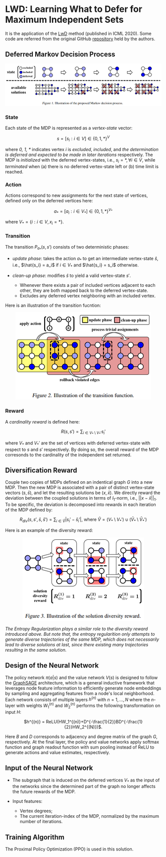 # LWD: Learning What to Defer for Maximum Independent Sets

It is the application of the [LwD](http://proceedings.mlr.press/v119/ahn20a.html) method (published in ICML 2020).
Some code are referred from the original GitHub [repository](https://github.com/sungsoo-ahn/learning_what_to_defer)
held by the authors.

## Deferred Markov Decision Process

<div style="text-align: center;">

  ![MDP Illustration](./figures/fig1_mdp.png)

</div>

### State

Each state of the MDP is represented as a *vertex-state* vector:

<div style="text-align: center;">

$s = [s_i: i \in V] \in \{0, 1, *\}^V$

</div>

where *0, 1, \** indicates vertex *i* is *excluded*, *included*,
and *the determination is deferred and expected to be made in later iterations* respectively.
The MDP is *initialized* with the deferred vertex-states, i.e., $s_i = *, \forall i \in V$,
while *terminated* when (a) there is no deferred vertex-state left or (b) time limit is reached.

### Action

Actions correspond to new assignments for the next state of vertices, defined only on the deferred vertices here:

<div style="text-align: center;">

$a_* = [a_i: i \in V_*] \in \{0, 1, *\}^{V_*}$

</div>

where $V_* = \{i: i \in V, x_i = *\}$.

### Transition

The transition $P_{a_*}(s, s')$ consists of two deterministic phases:

- *update phase*: takes the action $a_*$ to get an intermediate vertex-state $\hat{s}$,
i.e., $\hat{s_i} = a_i$ if $i \in V_*$ and $\hat{s_i} = s_i$ otherwise.
- *clean-up phase*: modifies $\hat{s}$ to yield a valid vertex-state $s'$.

  - Whenever there exists a pair of included vertices adjacent to each other,
  they are both mapped back to the deferred vertex-state.
  - Excludes any deferred vertex neighboring with an included vertex.

Here is an illustration of the transition fucntion:

<div style="text-align: center;">

![Transition](./figures/fig2_transition.png)

</div>

### Reward

A *cardinality reward* is defined here:

<div style="text-align: center;">

$R(s, s') = \sum_{i \in V_* \setminus V_*'}{s_i'}$

</div>

where $V_*$ and $V_*'$ are the set of vertices with deferred vertex-state with respect to $s$ and $s'$ respectively.
By doing so, the overall reward of the MDP corresonds to the cardinality of the independent set returned.

## Diversification Reward

Couple two copies of MDPs defined on an indentical graph $G$ into a new MDP.
Then the new MDP is associated with a pair of distinct vertex-state vectors $(s, \bar{s})$,
and let the resulting solutions be $(x, \bar{x})$.
We directly reward the deviation between the coupled solutions in terms of $l_1$-norm, i.e., $||x-\bar{x}||_1$.
To be specific, the deviation is decomposed into rewards in each iteration of the MDP defined by:

<div style="text-align: center;">

$R_{div}(s, s', \bar{s}, \bar{s}') = \sum_{i \in \hat{V}}|s_i'-\bar{s}_i'|$, where $\hat{V}=(V_* \setminus V_*')\cup(\bar{V}_* \setminus \bar{V}_*')$

</div>

Here is an example of the diversity reward:

<div style="text-align: center;">

![Diversity Reward](./figures/fig3_diversity_reward.png)

</div>

*The Entropy Regularization plays a similar role to the diversity reward introduced above.
But note that, the entropy regularition only attempts to generate diverse trajectories of the same MDP,
which does not necessarily lead to diverse solutions at last,
since there existing many trajectories resulting in the same solution.*

## Design of the Neural Network

The policy network $\pi(a|s)$ and the value network $V(s)$ is designed to follow the
[GraphSAGE](https://proceedings.neurips.cc/paper/2017/hash/5dd9db5e033da9c6fb5ba83c7a7ebea9-Abstract.html) architecture,
which is a general inductive framework that leverages node feature information
to efficiently generate node embeddings by sampling and aggregating features from a node's local neighborhood.
Each network consists of multiple layers $h^{(n)}$ with $n = 1, ..., N$
where the $n$-layer with weights $W_1^{(n)}$ and $W_2^{(n)}$ performs the following transformation on input $H$:

<div style="text-align: center;">

$h^{(n)} = ReLU(HW_1^{(n)}+D^{-\frac{1}{2}}BD^{-\frac{1}{2}}HW_2^{(N)})$.

</div>

Here $B$ and $D$ corresponds to adjacency and degree matrix of the graph $G$, respectively. At the final layer,
the policy and value networks apply softmax function and graph readout function with sum pooling instead of ReLU
to generate actions and value estimates, respectively.

## Input of the Neural Network

- The subgraph that is induced on the deferred vertices $V_*$ as the input of the networks
since the determined part of the graph no longer affects the future rewards of the MDP.
- Input features:

  - Vertex degrees;
  - The current iteration-index of the MDP, normalized by the maximum number of iterations.

## Training Algorithm

The Proximal Policy Optimization (PPO) is used in this solution.
